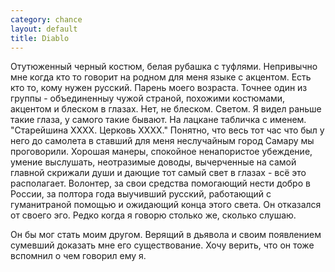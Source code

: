 ```yaml
--- 
category: chance
layout: default
title: Diablo
---
```

Отутюженный черный костюм, белая рубашка с туфлями. Непривычно мне когда кто то говорит на родном для меня языке с акцентом.
Есть кто то, кому нужен русский.
Парень моего возраста. Точнее один из группы - объединенныу чужой страной, похожими костюмами, акцентом и блеском в глазах.
Нет, не блеском. Светом. Я видел раньше такие глаза, у самого такие бывают.
На лацкане табличка с именем. "Старейшина ХХХХ. Церковь ХХХХ." Понятно, что весь тот час что был у него до самолета в
ставший для меня неслучайным город Самару мы проговорили. Хорошая манеры, спокойное ненапористое убеждение, умение выслушать,
неотразимые доводы, вычерченные на самой главной скрижали души и дающие тот самый свет в глазах - всё это располагает.
Волонтер, за свои средства помогающий нести добро в России, за полтора года выучивший русский, работающий с гуманитраной помощью и
ожидающий конца этого света. Он отказался от своего эго. Редко когда я говорю столько же, сколько слушаю.

Он бы мог стать моим другом. Верящий в дьявола и своим появлением сумевший доказать мне его существование.
Хочу верить, что он тоже вспомнил о чем говорил ему я.
